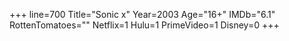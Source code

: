 +++
line=700
Title="Sonic x"
Year=2003
Age="16+"
IMDb="6.1"
RottenTomatoes=""
Netflix=1
Hulu=1
PrimeVideo=1
Disney=0
+++

